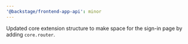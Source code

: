 ```yaml
---
'@backstage/frontend-app-api': minor
---
```


Updated core extension structure to make space for the sign-in page by adding `core.router`.

